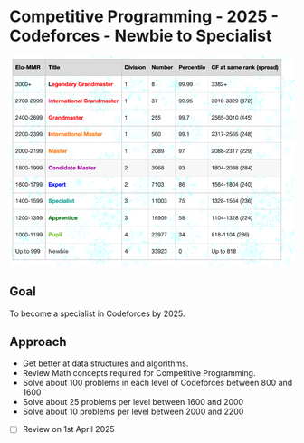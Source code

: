 # Competitive Programming - 2025 - Codeforces - Newbie to Specialist

![Codeforces Titles](assets/codeforces_elo.png)


## Goal

To become a specialist in Codeforces by 2025.

## Approach

- Get better at data structures and algorithms.
- Review Math concepts required for Competitive Programming.
- Solve about 100 problems in each level of Codeforces between 800 and 1600
- Solve about 25 problems per level between 1600 and 2000
- Solve about 10 problems per level between 2000 and 2200


- [ ] Review on 1st April 2025